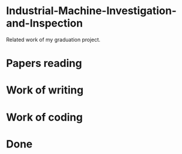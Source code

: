 # Industrial-Machine-Investigation-and-Inspection
Related work of my graduation project.



# Papers reading



# Work of writing



# Work of coding



# Done

